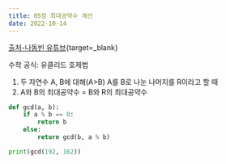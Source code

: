 ```yaml
---
title: 05장 최대공약수 계산
date: 2022-10-14
---
```


[출처-나동빈 유튜브](https://youtu.be/7C9RgOcvkvo?list=PLRx0vPvlEmdAghTr5mXQxGpHjWqSz0dgC&t=1444){target=_blank}

수학 공식: 유클리드 호제법  

1. 두 자연수 A, B에 대해(A>B) A를 B로 나눈 나머지를 R이라고 할 때
2. A와 B의 최대공약수 = B와 R의 최대공약수

```python
def gcd(a, b):
    if a % b == 0:
        return b
    else:
        return gcd(b, a % b)

print(gcd(192, 162))
```
